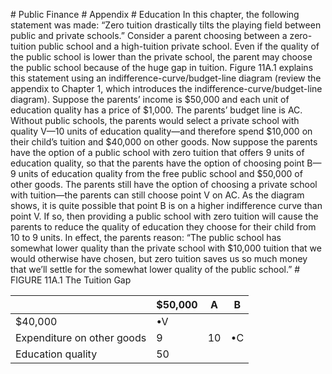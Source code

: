 \# Public Finance # Appendix # Education In this chapter, the following statement was made: “Zero tuition drastically tilts the playing field between public and private schools.” Consider a parent choosing between a zero-tuition public school and a high-tuition private school. Even if the quality of the public school is lower than the private school, the parent may choose the public school because of the huge gap in tuition. Figure 11A.1 explains this statement using an indifference-curve/budget-line diagram (review the appendix to Chapter 1, which introduces the indifference-curve/budget-line diagram). Suppose the parents’ income is $50,000 and each unit of education quality has a price of $1,000. The parents’ budget line is AC. Without public schools, the parents would select a private school with quality V—10 units of education quality—and therefore spend $10,000 on their child’s tuition and $40,000 on other goods. Now suppose the parents have the option of a public school with zero tuition that offers 9 units of education quality, so that the parents have the option of choosing point B—9 units of education quality from the free public school and $50,000 of other goods. The parents still have the option of choosing a private school with tuition—the parents can still choose point V on AC. As the diagram shows, it is quite possible that point B is on a higher indifference curve than point V. If so, then providing a public school with zero tuition will cause the parents to reduce the quality of education they choose for their child from 10 to 9 units. In effect, the parents reason: “The public school has somewhat lower quality than the private school with $10,000 tuition that we would otherwise have chosen, but zero tuition saves us so much money that we’ll settle for the somewhat lower quality of the public school.” # FIGURE 11A.1 The Tuition Gap

|                            | $50,000 | A  | B  |
| -------------------------- | ------- | -- | -- |
| $40,000                    | •V      |    |    |
| Expenditure on other goods | 9       | 10 | •C |
| Education quality          | 50      |    |    |
